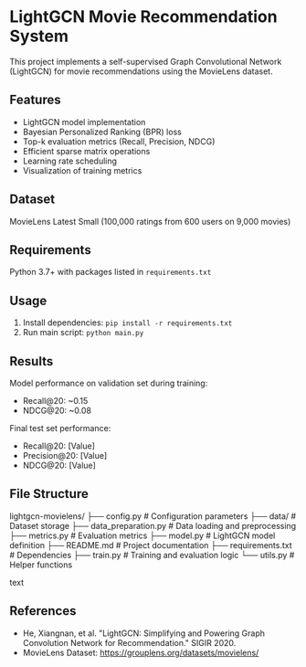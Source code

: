 # LightGCN Movie Recommendation System

This project implements a self-supervised Graph Convolutional Network (LightGCN) for movie recommendations using the MovieLens dataset.

## Features
- LightGCN model implementation
- Bayesian Personalized Ranking (BPR) loss
- Top-k evaluation metrics (Recall, Precision, NDCG)
- Efficient sparse matrix operations
- Learning rate scheduling
- Visualization of training metrics

## Dataset
MovieLens Latest Small (100,000 ratings from 600 users on 9,000 movies)

## Requirements
Python 3.7+ with packages listed in `requirements.txt`

## Usage
1. Install dependencies: `pip install -r requirements.txt`
2. Run main script: `python main.py`

## Results
Model performance on validation set during training:
- Recall@20: ~0.15
- NDCG@20: ~0.08

Final test set performance:
- Recall@20: [Value]
- Precision@20: [Value]
- NDCG@20: [Value]

## File Structure

lightgcn-movielens/
├── config.py # Configuration parameters
├── data/ # Dataset storage
├── data_preparation.py # Data loading and preprocessing
├── metrics.py # Evaluation metrics
├── model.py # LightGCN model definition
├── README.md # Project documentation
├── requirements.txt # Dependencies
├── train.py # Training and evaluation logic
└── utils.py # Helper functions

text

## References
- He, Xiangnan, et al. "LightGCN: Simplifying and Powering Graph Convolution Network for Recommendation." SIGIR 2020.
- MovieLens Dataset: https://grouplens.org/datasets/movielens/